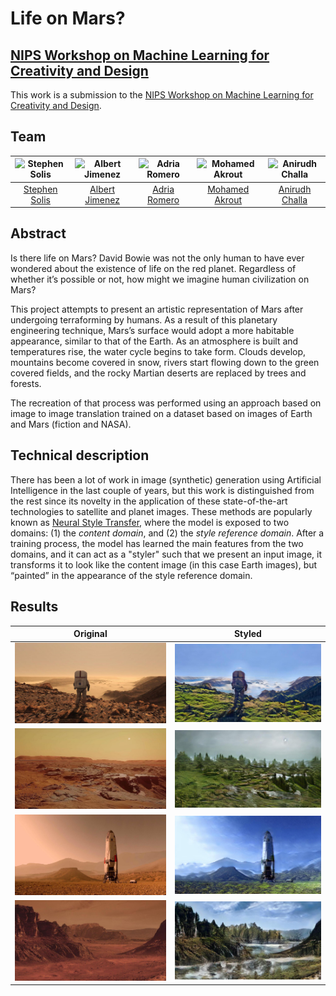 # Life on Mars?
## [NIPS Workshop on Machine Learning for Creativity and Design](https://nips.cc/Conferences/2018/Schedule?showEvent=10924)
This work is a submission to the [NIPS Workshop on Machine Learning for Creativity and Design](https://nips.cc/Conferences/2018/Schedule?showEvent=10924).

## Team

| ![Stephen Solis][StephenSolis-photo]  | ![Albert Jimenez][AlbertJimenez-photo]  |  ![Adria Romero][AdriaRomero-photo] | ![Mohamed Akrout][MohamedAkrout-photo] | ![Anirudh Challa][AnirudhChalla-photo] |
|:-:|:-:|:-:|:-:|:-:|
| [Stephen Solis][StephenSolis-web]  | [Albert Jimenez][AlbertJimenez-web] | [Adria Romero][AdriaRomero-web] | [Mohamed Akrout][MohamedAkrout-web] |  [Anirudh Challa][AnirudhChalla-web] | 

[StephenSolis-photo]: https://user-images.githubusercontent.com/12190870/47591201-b273d180-d93c-11e8-8c6f-fd77be81606f.png
[AlbertJimenez-photo]: https://user-images.githubusercontent.com/5657335/47261794-9e941f80-d4a5-11e8-8850-7add90e97944.png
[AdriaRomero-photo]: https://user-images.githubusercontent.com/5657335/47261792-9a680200-d4a5-11e8-9982-df7f8069dc31.png
[MohamedAkrout-photo]: https://user-images.githubusercontent.com/5657335/47261796-a18f1000-d4a5-11e8-9924-3b2008fa604c.png
[AnirudhChalla-photo]: https://user-images.githubusercontent.com/5657335/47261797-a358d380-d4a5-11e8-9d7c-ff95d3f371bb.png


[StephenSolis-web]: https://stephensol.is/
[AlbertJimenez-web]: https://jsalbert.github.io/
[AdriaRomero-web]: http://adriaromero.net/
[MohamedAkrout-web]: https://www.linkedin.com/in/mohamed-akrout/
[AnirudhChalla-web]: https://www.linkedin.com/in/anirudhchalla2907/

## Abstract
Is there life on Mars? David Bowie was not the only human to have ever wondered about the existence of life on the red planet. Regardless of whether it’s possible or not, how might we imagine human civilization on Mars? 

This project attempts to present an artistic representation of Mars after undergoing terraforming by humans. As a result of this planetary engineering technique, Mars’s surface would adopt a more habitable appearance, similar to that of the Earth. As an atmosphere is built and temperatures rise, the water cycle begins to take form. Clouds develop, mountains become covered in snow, rivers start flowing down to the green covered fields, and the rocky Martian deserts are replaced by trees and forests.

The recreation of that process was performed using an approach based on image to image translation trained on a dataset based on images of Earth and Mars (fiction and NASA).

## Technical description
There has been a lot of work in image (synthetic) generation using Artificial Intelligence in the last couple of years, but this work is distinguished from the rest since its novelty in the application of these state-of-the-art technologies to satellite and planet images. These methods are popularly known as [Neural Style Transfer](https://arxiv.org/abs/1508.06576), where the model is exposed to two domains: (1) the *content domain*, and (2) the *style reference domain*. After a training process, the model has learned the main features from the two domains, and it can act as a "styler" such that we present an input image, it transforms it to look like the content image (in this case Earth images), but “painted” in the appearance of the style reference domain.

## Results

| Original  | Styled |
| ------------- | ------------- |
| ![](https://raw.githubusercontent.com/stephensolis/life-on-mars/master/docs/assets/img/1_orig.jpg)  | ![](https://raw.githubusercontent.com/stephensolis/life-on-mars/master/docs/assets/img/1_select.jpg) |
| ![](https://raw.githubusercontent.com/stephensolis/life-on-mars/master/docs/assets/img/2_orig.jpg)  | ![](https://raw.githubusercontent.com/stephensolis/life-on-mars/master/docs/assets/img/2_select.jpg) |
| ![](https://raw.githubusercontent.com/stephensolis/life-on-mars/master/docs/assets/img/3_orig.jpg)  | ![](https://raw.githubusercontent.com/stephensolis/life-on-mars/master/docs/assets/img/3_select.jpg) |
| ![](https://raw.githubusercontent.com/stephensolis/life-on-mars/master/docs/assets/img/4_orig.jpg)  | ![](https://raw.githubusercontent.com/stephensolis/life-on-mars/master/docs/assets/img/4_select.jpg) |

